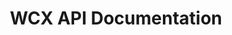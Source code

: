 ---
title: WCX API Documentation

toc_footers:
  - <a href='https://wcex.com/'>WCX</a>

includes:
  - rest/requests/authentication
  - rest/private/new-order
  - rest/private/cancel-order
  - rest/private/list-orders
  - rest/private/list-fills
  - rest/private/list-transactions
  - rest/private/list-balances
  - rest/private/deposit
  - rest/public/products
  - rest/public/ticker
  - rest/public/order-book
  - rest/public/trade-history
  - rest/public/candles
  - websocket/requests/subscribe
  - websocket/private/orders
  - websocket/private/balances
  - websocket/private/deposits
  - websocket/public/heartbeat
  - websocket/public/ticker
  - websocket/public/order-book
  - websocket/public/trades

search: true
---
